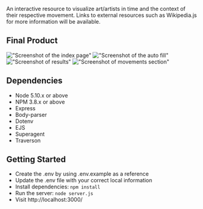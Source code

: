 An interactive resource to visualize art/artists in time and the context of their respective movement. Links to external resources such as Wikipedia.js for more information will be available.

## Final Product
!["Screenshot of the index page"](https://github.com/itsalysialynn/art-timeline/blob/master/public/images/index-screenshot.png)
!["Screenshot of the auto fill"](https://github.com/itsalysialynn/art-timeline/blob/master/public/images/auto-fill-screenshot.png)
!["Screenshot of results"](https://github.com/itsalysialynn/art-timeline/blob/master/public/images/results-screenshot.png)
!["Screenshot of movements section"](https://github.com/itsalysialynn/art-timeline/blob/master/public/images/movements-screenshot.png)

## Dependencies
-  Node 5.10.x or above
-  NPM 3.8.x or above
-  Express
-  Body-parser
-  Dotenv
-  EJS
-  Superagent
-  Traverson


## Getting Started
-  Create the .env by using .env.example as a reference
-  Update the .env file with your correct local information
-  Install dependencies: `npm install`
-  Run the server: `node server.js`
-  Visit http://localhost:3000/